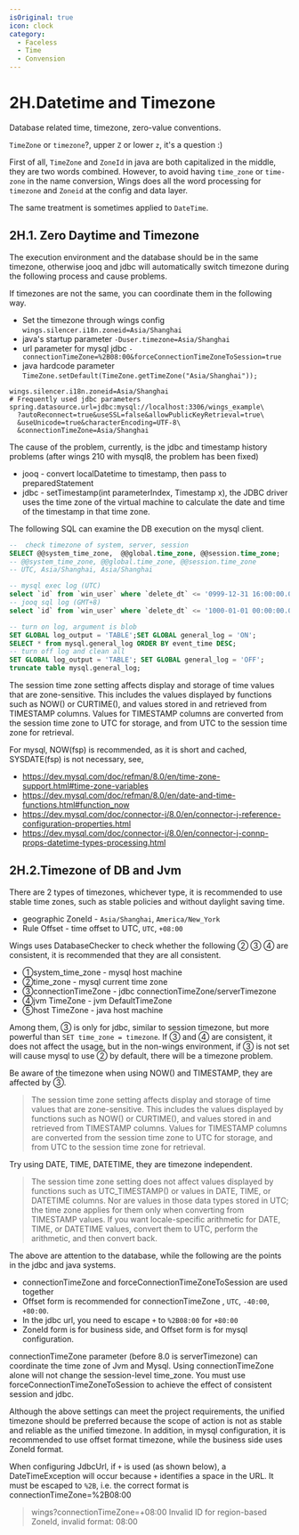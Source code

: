 ```yaml
---
isOriginal: true
icon: clock
category:
  - Faceless
  - Time
  - Convension
---
```


# 2H.Datetime and Timezone

Database related time, timezone, zero-value conventions.

`TimeZone` or `timezone`?, upper `Z` or lower `z`, it's a question :)

First of all, `TimeZone` and `ZoneId` in java are both capitalized in the middle, they are two words combined.
However, to avoid having `time_zone` or `time-zone` in the name conversion, Wings does all the word processing
for `timezone` and `Zoneid` at the config and data layer.

The same treatment is sometimes applied to `DateTime`.

## 2H.1. Zero Daytime and Timezone

The execution environment and the database should be in the same timezone, otherwise jooq and jdbc
will automatically switch timezone during the following process and cause problems.

If timezones are not the same, you can coordinate them in the following way.

* Set the timezone through  wings config `wings.silencer.i18n.zoneid=Asia/Shanghai`
* java's startup parameter `-Duser.timezone=Asia/Shanghai`
* url parameter for mysql jdbc `-connectionTimeZone=%2B08:00&forceConnectionTimeZoneToSession=true`
* java hardcode parameter `TimeZone.setDefault(TimeZone.getTimeZone("Asia/Shanghai"));`

```properties
wings.silencer.i18n.zoneid=Asia/Shanghai
# Frequently used jdbc parameters
spring.datasource.url=jdbc:mysql://localhost:3306/wings_example\
  ?autoReconnect=true&useSSL=false&allowPublicKeyRetrieval=true\
  &useUnicode=true&characterEncoding=UTF-8\
  &connectionTimeZone=Asia/Shanghai
```

The cause of the problem, currently, is the jdbc and timestamp history problems
(after wings 210  with mysql8, the problem has been fixed)

* jooq - convert localDatetime to timestamp, then pass to preparedStatement
* jdbc - setTimestamp(int parameterIndex, Timestamp x),
  the JDBC driver uses the time zone of the virtual machine
  to calculate the date and time of the timestamp in that time zone.

The following SQL can examine the DB execution on the mysql client.

```sql
--  check timezone of system, server, session
SELECT @@system_time_zone,  @@global.time_zone, @@session.time_zone;
-- @@system_time_zone, @@global.time_zone, @@session.time_zone
-- UTC, Asia/Shanghai, Asia/Shanghai

-- mysql exec log (UTC)
select `id` from `win_user` where `delete_dt` <= '0999-12-31 16:00:00.0';
-- jooq sql log (GMT+8)
select `id` from `win_user` where `delete_dt` <= '1000-01-01 00:00:00.0';

-- turn on log, argument is blob
SET GLOBAL log_output = 'TABLE';SET GLOBAL general_log = 'ON';
SELECT * from mysql.general_log ORDER BY event_time DESC;
-- turn off log and clean all
SET GLOBAL log_output = 'TABLE'; SET GLOBAL general_log = 'OFF';
truncate table mysql.general_log;
```

The session time zone setting affects display and storage of time values that are zone-sensitive.
This includes the values displayed by functions such as NOW() or CURTIME(),
and values stored in and retrieved from TIMESTAMP columns. Values for TIMESTAMP columns are converted
from the session time zone to UTC for storage, and from UTC to the session time zone for retrieval.

For mysql, NOW(fsp) is recommended, as it is short and cached, SYSDATE(fsp) is not necessary, see,

* <https://dev.mysql.com/doc/refman/8.0/en/time-zone-support.html#time-zone-variables>
* <https://dev.mysql.com/doc/refman/8.0/en/date-and-time-functions.html#function_now>
* <https://dev.mysql.com/doc/connector-j/8.0/en/connector-j-reference-configuration-properties.html>
* <https://dev.mysql.com/doc/connector-j/8.0/en/connector-j-connp-props-datetime-types-processing.html>

## 2H.2.Timezone of DB and Jvm

There are 2 types of timezones, whichever type, it is recommended to use stable time zones,
such as stable policies  and without daylight saving time.

* geographic ZoneId - `Asia/Shanghai`, `America/New_York`
* Rule Offset - time offset to UTC, `UTC`, `+08:00`

Wings uses DatabaseChecker to check whether the following ② ③ ④ are consistent,
it is recommended that they are all consistent.

* ①system_time_zone - mysql host machine
* ②time_zone - mysql current time zone
* ③connectionTimeZone - jdbc connectionTimeZone/serverTimezone
* ④jvm TimeZone - jvm DefaultTimeZone
* ⑤host TimeZone - java host machine

Among them, ③ is only for jdbc, similar to session timezone, but more powerful than `SET time_zone = timezone`.
If ③ and ④ are consistent, it does not affect the usage, but in the non-wings environment,
if ③ is not set will cause mysql to use ② by default, there will be a timezone problem.

Be aware of the timezone when using NOW() and TIMESTAMP, they are affected by ③.

> The session time zone setting affects display and storage of time values that are zone-sensitive.
> This includes the values displayed by functions such as NOW() or CURTIME(),
> and values stored in and retrieved from TIMESTAMP columns.
> Values for TIMESTAMP columns are converted from the session time zone to UTC for storage,
> and from UTC to the session time zone for retrieval.

Try using DATE, TIME, DATETIME, they are timezone independent.

> The session time zone setting does not affect values displayed by functions such as UTC_TIMESTAMP()
> or values in DATE, TIME, or DATETIME columns. Nor are values in those data types stored in UTC;
> the time zone applies for them only when converting from TIMESTAMP values.
> If you want locale-specific arithmetic for DATE, TIME, or DATETIME values,
> convert them to UTC, perform the arithmetic, and then convert back.

The above are attention to the database, while the following are the points in the jdbc and java systems.

* connectionTimeZone and forceConnectionTimeZoneToSession are used together
* Offset form is recommended for connectionTimeZone , `UTC`, `-40:00`, `+80:00`.
* In the jdbc url, you need to escape `+` to `%2B08:00` for `+80:00`
* ZoneId form is for business side, and Offset form is for mysql configuration.

connectionTimeZone parameter (before 8.0 is serverTimezone) can coordinate the time zone of Jvm and Mysql.
Using connectionTimeZone alone will not change the session-level time_zone.
You must use forceConnectionTimeZoneToSession to achieve the effect of consistent session and jdbc.

Although the above settings can meet the project requirements, the unified timezone should be preferred
because the scope of action is not as stable and reliable as the unified timezone.
In addition, in mysql configuration, it is recommended to use offset format timezone,
while the business side uses ZoneId format.

When configuring JdbcUrl, if `+` is used (as shown below), a DateTimeException will occur
because `+` identifies a space in the URL. It must be escaped to `%2B`, i.e. the correct format
is connectionTimeZone=%2B08:00

>wings?connectionTimeZone=+08:00
>Invalid ID for region-based ZoneId, invalid format:  08:00
